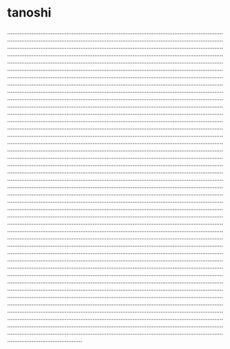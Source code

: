 # tanoshi
...................................................................................................................................................................................................................................................................................................................................................................................................................................................................................................................................................................................................................................................................................................................................................................................................................................................................................................................................................................................................................................................................................................................................................................................................................................................................................................................................................................................................................................................................................................................................................................................................................................................................................................................................................................................................................................................................................................................................................................................................................................................................................................................................................................................................................................................................................................................................................................................................................................................................................................................................................................................................................................................................................................................................................................................................................................................................................................................................................................................................................................................................................................................................................................................................................................................................................................................................................................................................................................................................................................................................................................................................................................................................................................................................................................................................................................................................................................................................................................................................................................................................................................................................................................................................................................................................................................................................................................................................................................................................................................................................................................................................................................................................................................................................................................................................................................................................................................................................................................................................................................................................................................................................................................................................................................................................................................................................................................................................................................................................